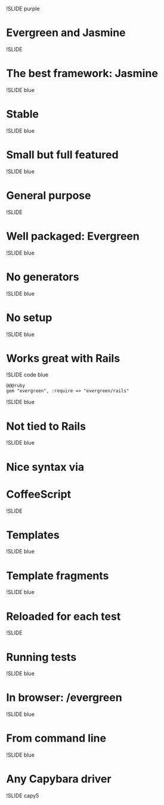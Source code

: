 !SLIDE purple

# Evergreen and Jasmine

!SLIDE

# The best framework: Jasmine

!SLIDE blue

# Stable

!SLIDE blue

# Small but full featured

!SLIDE blue

# General purpose

!SLIDE

# Well packaged: Evergreen

!SLIDE blue

# No generators

!SLIDE blue

# No setup

!SLIDE blue

# Works great with Rails

!SLIDE code blue

    @@@ruby
    gem "evergreen", :require => "evergreen/rails"

!SLIDE blue

# Not tied to Rails

!SLIDE blue

# Nice syntax via
# CoffeeScript

!SLIDE

# Templates

!SLIDE blue

# Template fragments

!SLIDE blue

# Reloaded for each test

!SLIDE

# Running tests

!SLIDE blue

# In browser: /evergreen

!SLIDE blue

# From command line

!SLIDE blue

# Any Capybara driver

!SLIDE capy5
